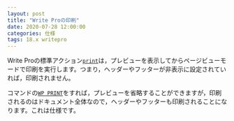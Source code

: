 ```yaml
---
layout: post
title: "Write Proの印刷"
date: 2020-07-28 12:00:00
categories: 仕様
tags: 18.x writepro
---
```


Write Proの標準アクション[``print``](https://doc.4d.com/4Dv17/4D/17/Using-4D-Write-Pro-standard-actions.200-3726284.ja.html#3611767)は，プレビューを表示してからページビューモードで印刷を実行します。つまり，ヘッダーやフッターが非表示に設定されていれば，印刷されません。

コマンドの[``WP PRINT``](https://doc.4d.com/4Dv17/4D/17/WP-PRINT.301-3726306.ja.html)をすれば，プレビューを省略することができますが，印刷されるのはドキュメント全体なので，ヘッダーやフッターも印刷されることになります。これは仕様です。
